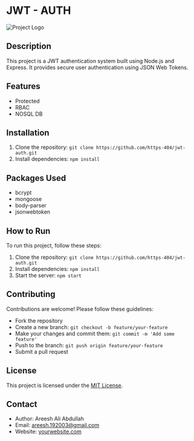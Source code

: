 # JWT - AUTH

![Project Logo](path/to/logo.png)

## Description

This project is a JWT authentication system built using Node.js and Express. It provides secure user authentication using JSON Web Tokens. 

## Features

- Protected 
- RBAC
- NOSQL DB

## Installation

1. Clone the repository: `git clone https://github.com/https-404/jwt-auth.git`
2. Install dependencies: `npm install`



## Packages Used

- bcrypt
- mongoose
- body-parser
- jsonwebtoken

## How to Run

To run this project, follow these steps:

1. Clone the repository: `git clone https://github.com/https-404/jwt-auth.git`
2. Install dependencies: `npm install`
3. Start the server: `npm start`

## Contributing

Contributions are welcome! Please follow these guidelines:
- Fork the repository
- Create a new branch: `git checkout -b feature/your-feature`
- Make your changes and commit them: `git commit -m 'Add some feature'`
- Push to the branch: `git push origin feature/your-feature`
- Submit a pull request

## License

This project is licensed under the [MIT License](https://opensource.org/licenses/MIT).

## Contact

- Author: Areesh Ali Abdullah
- Email: areesh.192003@gmail.com
- Website: [yourwebsite.com](https://areesh-ali.netlify.com)